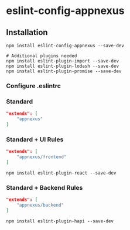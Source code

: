 # eslint-config-appnexus

## Installation

```shell
npm install eslint-config-appnexus --save-dev

# Additional plugins needed
npm install eslint-plugin-import --save-dev
npm install eslint-plugin-lodash --save-dev
npm install eslint-plugin-promise --save-dev
```

### Configure .eslintrc

### Standard

```json
"extends": [
	"appnexus"
]
```

### Standard + UI Rules

```json
"extends": [
	"appnexus/frontend"
]
```

```shell
npm install eslint-plugin-react --save-dev
```

### Standard + Backend Rules

```json
"extends": [
	"appnexus/backend"
]
```

```shell
npm install eslint-plugin-hapi --save-dev
```
